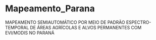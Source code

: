 # Mapeamento_Parana
MAPEAMENTO SEMIAUTOMÁTICO POR MEIO DE PADRÃO ESPECTRO-TEMPORAL DE  ÁREAS AGRÍCOLAS E ALVOS PERMANENTES COM EVI/MODIS NO PARANÁ 
